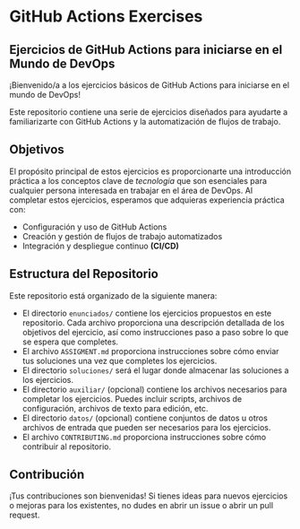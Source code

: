 # GitHub Actions Exercises

## Ejercicios de GitHub Actions para iniciarse en el Mundo de DevOps

¡Bienvenido/a a los ejercicios básicos de GitHub Actions para iniciarse en el mundo de DevOps!

Este repositorio contiene una serie de ejercicios diseñados para ayudarte a familiarizarte con GitHub Actions y la automatización de flujos de trabajo.

## Objetivos

El propósito principal de estos ejercicios es proporcionarte una introducción práctica a los conceptos clave de _tecnologia_ que son esenciales para cualquier persona interesada en trabajar en el área de DevOps. Al completar estos ejercicios, esperamos que adquieras experiencia práctica con:

- Configuración y uso de GitHub Actions
- Creación y gestión de flujos de trabajo automatizados
- Integración y despliegue continuo **(CI/CD)**

## Estructura del Repositorio

Este repositorio está organizado de la siguiente manera:


- El directorio `enunciados/` contiene los ejercicios propuestos en este repositorio. Cada archivo proporciona una descripción detallada de los objetivos del ejercicio, así como instrucciones paso a paso sobre lo que se espera que completes.
- El archivo `ASSIGMENT.md` proporciona instrucciones sobre cómo enviar tus soluciones una vez que completes los ejercicios.
- El directorio `soluciones/` será el lugar donde almacenar las soluciones a los ejercicios.
- El directorio `auxiliar/` (opcional) contiene los archivos necesarios para completar los ejercicios. Puedes incluir scripts, archivos de configuración, archivos de texto para edición, etc.
- El directorio `datos/` (opcional) contiene conjuntos de datos u otros archivos de entrada que pueden ser necesarios para los ejercicios.
- El archivo `CONTRIBUTING.md` proporciona instrucciones sobre cómo contribuir al repositorio.

## Contribución

¡Tus contribuciones son bienvenidas! Si tienes ideas para nuevos ejercicios o mejoras para los existentes, no dudes en abrir un issue o abrir un pull request.
